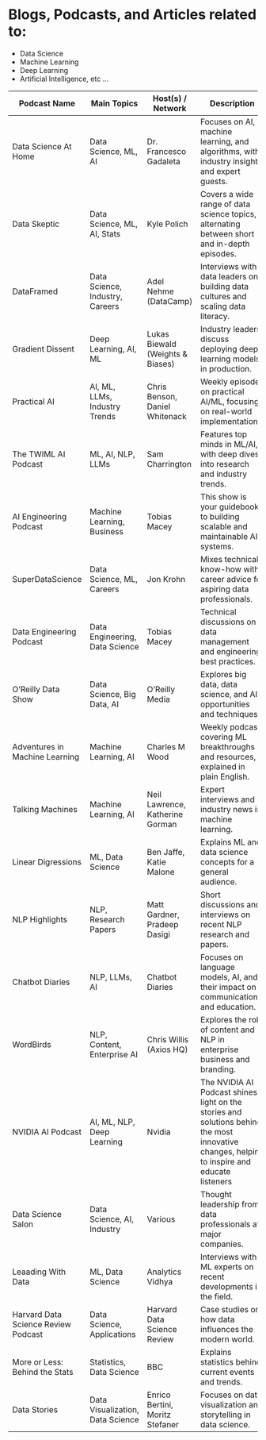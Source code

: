 # Blogs, Podcasts, and Articles related to: 

- Data Science 
- Machine Learning
- Deep Learning
- Artificial Intelligence, etc ...


| Podcast Name                | Main Topics                        | Host(s) / Network                | Description                                                                                   | Web Link                                                                                      |
|----------------------------|----------------------------------|---------------------------------|----------------------------------------------------------------------------------------------|----------------------------------------------------------------------------------------------|
| Data Science At Home        | Data Science, ML, AI              | Dr. Francesco Gadaleta           | Focuses on AI, machine learning, and algorithms, with industry insights and expert guests.   | [datascienceathome.com](https://datascienceathome.com/)                            |
| Data Skeptic                | Data Science, ML, AI, Stats      | Kyle Polich                     | Covers a wide range of data science topics, alternating between short and in-depth episodes. | [dataskeptic.com](https://dataskeptic.com/podcast)                                        |
| DataFramed                  | Data Science, Industry, Careers  | Adel Nehme (DataCamp)           | Interviews with data leaders on building data cultures and scaling data literacy.            | [datacamp.com/podcast](https://www.datacamp.com/community/podcast)                 |
| Gradient Dissent            | Deep Learning, AI, ML            | Lukas Biewald (Weights & Biases)| Industry leaders discuss deploying deep learning models in production.                       | [weightsandbiases.com/gradient-dissent](https://wandb.ai/site/resources/podcast/)     |
| Practical AI                | AI, ML, LLMs, Industry Trends    | Chris Benson, Daniel Whitenack  | Weekly episodes on practical AI/ML, focusing on real-world implementations.                   | [practicalai.fm](https://practicalai.fm/)                                            |
| The TWIML AI Podcast        | ML, AI, NLP, LLMs                | Sam Charrington                 | Features top minds in ML/AI, with deep dives into research and industry trends.              | [twimlai.com](https://twimlai.com/podcast/twimlai/)                                               |
| AI Engineering Podcast| Machine Learning, Business       | Tobias Macey                    | This show is your guidebook to building scalable and maintainable AI systems.         | [AI Engineering Podcast.com](https://www.aiengineeringpodcast.com/)                                               |
| SuperDataScience            | Data Science, ML, Careers        | Jon Krohn                 | Mixes technical know-how with career advice for aspiring data professionals.                 | [superdatascience.com](https://www.superdatascience.com/podcast)                            |
| Data Engineering Podcast    | Data Engineering, Data Science   | Tobias Macey                    | Technical discussions on data management and engineering best practices.                     | [dataengineeringpodcast.com](https://www.dataengineeringpodcast.com/)                       |
| O’Reilly Data Show          | Data Science, Big Data, AI       | O’Reilly Media                  | Explores big data, data science, and AI opportunities and techniques.                        | [oreilly data-show-podcast](https://www.oreilly.com/radar/topics/oreilly-data-show-podcast/)    |
| Adventures in Machine Learning| Machine Learning, AI           | Charles M Wood                  | Weekly podcast covering ML breakthroughs and resources, explained in plain English.         | [adventuresinmachinelearning.com](https://adventuresinmachinelearning.com/)                  |
| Talking Machines            | Machine Learning, AI             | Neil Lawrence, Katherine Gorman | Expert interviews and industry news in machine learning.                                    | [talkingmachines.fm](https://www.talkingmachines.fm/)                                  |
| Linear Digressions          | ML, Data Science                 | Ben Jaffe, Katie Malone         | Explains ML and data science concepts for a general audience.                               | [lineardigressions.com](https://lineardigressions.com/)                                    |
| NLP Highlights              | NLP, Research Papers             | Matt Gardner, Pradeep Dasigi    | Short discussions and interviews on recent NLP research and papers.                         | [allenai.org/podcasts](https://allenai.org/podcasts)                                   |
| Chatbot Diaries             | NLP, LLMs, AI                   | Chatbot Diaries                 | Focuses on language models, AI, and their impact on communication and education.            | [chatbotdiaries.com](https://chatbotdiaries.com/)                                          |
| WordBirds                   | NLP, Content, Enterprise AI      | Chris Willis (Axios HQ)         | Explores the role of content and NLP in enterprise business and branding.                   | [axios.com/wordbirds](https://www.acrolinx.com/wordbirds-podcast/)                    |
| NVIDIA AI Podcast  | AI, ML, NLP, Deep Learning       | Nvidia                  | The NVIDIA AI Podcast shines a light on the stories and solutions behind the most innovative changes, helping to inspire and educate listeners | [Nvidia AI Podcast](https://ai-podcast.nvidia.com/)                                              |
| Data Science Salon          | Data Science, AI, Industry       | Various                        | Thought leadership from data professionals at major companies.                             | [datascience.salon/podcast](https://www.datascience.salon/podcast/)                  |
| Leaading With Data          | ML, Data Science                | Analytics Vidhya               | Interviews with ML experts on recent developments in the field.                            | [Leading with Data](https://www.analyticsvidhya.com/events/leading-with-data/?ref=global_footer)                                            |
| Harvard Data Science Review Podcast | Data Science, Applications | Harvard Data Science Review    | Case studies on how data influences the modern world.                                      | [hdsr.mitpress.mit.edu/podcast](https://hdsr.mitpress.mit.edu/podcast)                     |
| More or Less: Behind the Stats | Statistics, Data Science      | BBC                           | Explains statistics behind current events and trends.                                      | [bbc.co.uk/programmes/b006qshd](https://www.bbc.co.uk/programmes/b006qshd)                 |
| Data Stories                | Data Visualization, Data Science | Enrico Bertini, Moritz Stefaner | Focuses on data visualization and storytelling in data science.                            | [datastori.es](https://datastori.es/)                                                      |

